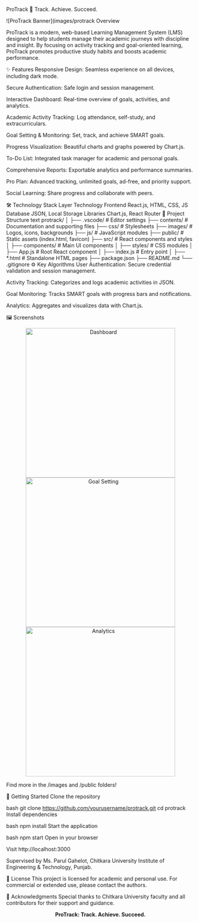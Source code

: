 ProTrack 🚀
Track. Achieve. Succeed.

![ProTrack Banner](images/protrack Overview

ProTrack is a modern, web-based Learning Management System (LMS) designed to help students manage their academic journeys with discipline and insight. By focusing on activity tracking and goal-oriented learning, ProTrack promotes productive study habits and boosts academic performance.

✨ Features
Responsive Design: Seamless experience on all devices, including dark mode.

Secure Authentication: Safe login and session management.

Interactive Dashboard: Real-time overview of goals, activities, and analytics.

Academic Activity Tracking: Log attendance, self-study, and extracurriculars.

Goal Setting & Monitoring: Set, track, and achieve SMART goals.

Progress Visualization: Beautiful charts and graphs powered by Chart.js.

To-Do List: Integrated task manager for academic and personal goals.

Comprehensive Reports: Exportable analytics and performance summaries.

Pro Plan: Advanced tracking, unlimited goals, ad-free, and priority support.

Social Learning: Share progress and collaborate with peers.

🛠️ Technology Stack
Layer	Technology
Frontend	React.js, HTML, CSS, JS
Database	JSON, Local Storage
Libraries	Chart.js, React Router
📂 Project Structure
text
protrack/
│
├── .vscode/                # Editor settings
├── contents/               # Documentation and supporting files
├── css/                    # Stylesheets
├── images/                 # Logos, icons, backgrounds
├── js/                     # JavaScript modules
├── public/                 # Static assets (index.html, favicon)
├── src/                    # React components and styles
│   ├── components/         # Main UI components
│   ├── styles/             # CSS modules
│   ├── App.js              # Root React component
│   ├── index.js            # Entry point
│
├── *.html                  # Standalone HTML pages
├── package.json
├── README.md
└── .gitignore
⚙️ Key Algorithms
User Authentication: Secure credential validation and session management.

Activity Tracking: Categorizes and logs academic activities in JSON.

Goal Monitoring: Tracks SMART goals with progress bars and notifications.

Analytics: Aggregates and visualizes data with Chart.js.

🖼️ Screenshots
<p align="center"> <img src="images/dashboard.png" alt="Dashboard" width="400"/> <img src="images/goals.png" alt="Goal Setting" width="400"/> <img src="images/analytics.png" alt="Analytics" width="400"/> </p>
Find more in the /images and /public folders!

🚀 Getting Started
Clone the repository

bash
git clone https://github.com/yourusername/protrack.git
cd protrack
Install dependencies

bash
npm install
Start the application

bash
npm start
Open in your browser

Visit http://localhost:3000

Supervised by Ms. Parul Gahelot, Chitkara University Institute of Engineering & Technology, Punjab.

📜 License
This project is licensed for academic and personal use.
For commercial or extended use, please contact the authors.

🙏 Acknowledgments
Special thanks to Chitkara University faculty and all contributors for their support and guidance.

<p align="center"> <b>ProTrack: Track. Achieve. Succeed.</b> </p>
